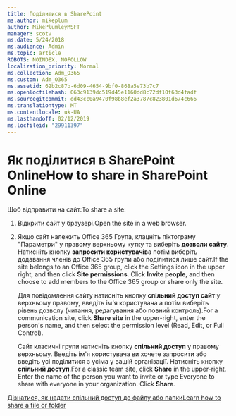 ```yaml
---
title: Поділитися в SharePoint
ms.author: mikeplum
author: MikePlumleyMSFT
manager: scotv
ms.date: 5/24/2018
ms.audience: Admin
ms.topic: article
ROBOTS: NOINDEX, NOFOLLOW
localization_priority: Normal
ms.collection: Adm_O365
ms.custom: Adm_O365
ms.assetid: 62b2c87b-6d09-4654-9bf0-868a5e73b7c7
ms.openlocfilehash: 063c9139dc519d45e1160dd8c72df10f63d4fadf
ms.sourcegitcommit: dd43cc0a9470f98b8ef2a3787c823801d674c666
ms.translationtype: MT
ms.contentlocale: uk-UA
ms.lasthandoff: 02/12/2019
ms.locfileid: "29911397"
---
```

# <a name="how-to-share-in-sharepoint-online"></a><span data-ttu-id="a5a2a-102">Як поділитися в SharePoint Online</span><span class="sxs-lookup"><span data-stu-id="a5a2a-102">How to share in SharePoint Online</span></span>

<span data-ttu-id="a5a2a-103">Щоб відправити на сайт:</span><span class="sxs-lookup"><span data-stu-id="a5a2a-103">To share a site:</span></span>
  
1. <span data-ttu-id="a5a2a-104">Відкрити сайт у браузері.</span><span class="sxs-lookup"><span data-stu-id="a5a2a-104">Open the site in a web browser.</span></span>
    
2. <span data-ttu-id="a5a2a-p101">Якщо сайт належить Office 365 Група, клацніть піктограму "Параметри" у правому верхньому кутку та виберіть **дозволи сайту**. Натисніть кнопку **запросити користувачів**а потім виберіть додавання членів до Office 365 групи або поділитися лише сайт.</span><span class="sxs-lookup"><span data-stu-id="a5a2a-p101">If the site belongs to an Office 365 group, click the Settings icon in the upper right, and then click **Site permissions**. Click **Invite people**, and then choose to add members to the Office 365 group or share only the site.</span></span> 
    
    <span data-ttu-id="a5a2a-107">Для повідомлення сайту натисніть кнопку **спільний доступ сайт** у верхньому правому, введіть ім'я користувача а потім виберіть рівень дозволу (читання, редагування або повний контроль).</span><span class="sxs-lookup"><span data-stu-id="a5a2a-107">For a communication site, click **Share site** in the upper-right, enter the person's name, and then select the permission level (Read, Edit, or Full Control).</span></span> 
    
    <span data-ttu-id="a5a2a-p102">Сайт класичні групи натисніть кнопку **спільний доступ** у правому верхньому. Введіть ім'я користувача ви хочете запросити або введіть усі поділитися з усіма у вашій організації. Натисніть кнопку **спільний доступ**.</span><span class="sxs-lookup"><span data-stu-id="a5a2a-p102">For a classic team site, click **Share** in the upper-right. Enter the name of the person you want to invite or type Everyone to share with everyone in your organization. Click **Share**.</span></span>
    
[<span data-ttu-id="a5a2a-111">Дізнатися, як надати спільний доступ до файлу або папки</span><span class="sxs-lookup"><span data-stu-id="a5a2a-111">Learn how to share a file or folder</span></span>](https://go.microsoft.com/fwlink/?linkid=511430)
  

